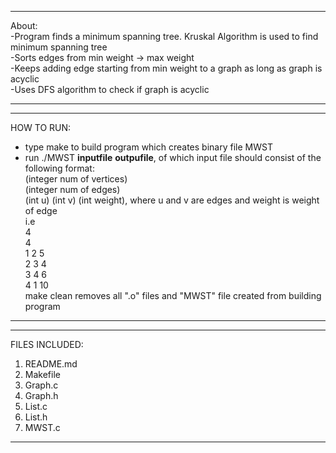 
*********************************
About:\
-Program finds a minimum spanning tree.  Kruskal Algorithm is used to find minimum spanning tree\
-Sorts edges from min weight -> max weight\
-Keeps adding edge starting from min weight to a graph as long as graph is acyclic\
-Uses DFS algorithm to check if graph is acyclic
*********************************

*********************************
HOW TO RUN:
- type make to build program which creates binary file MWST
- run ./MWST **inputfile** **outpufile**, of which input file should consist of the following format:\
(integer num of vertices)\
(integer num of edges)\
(int u) (int v) (int weight), where u and v are edges and weight is weight of edge\
i.e\
4\
4\
1 2 5\
2 3 4\
3 4 6\
4 1 10\
make clean removes all ".o" files and "MWST" file created from building program
**********************************

************************************
FILES INCLUDED:
1. README.md
2. Makefile
3. Graph.c
4. Graph.h
5. List.c
6. List.h
7. MWST.c
**************************************

